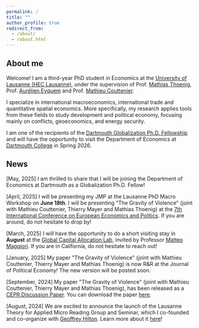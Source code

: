 ```yaml
---
permalink: /
title: ""
author_profile: true
redirect_from: 
  - /about/
  - /about.html
---
```



About me 
-------------
Welcome! I am a third-year PhD student in Economics at the [University of Lausanne (HEC Lausanne)](https://www.unil.ch/de/en/home.html), under the supervision of Prof. [Mathias Thoenig](https://people.unil.ch/mathiasthoenig/), Prof. [Aurélien Eyquem](http://aeyq.free.fr/) and Prof. [Mathieu Couttenier](https://sites.google.com/site/coutteniermathieu/).

I specialize in international macroeconomics, international trade and quantitative spatial economics. More specifically, my research applies tools from these fields to study development and political economy, focusing mainly on conflicts, geoeconomics, and energy security. 

I am one of the recipients of the [Dartmouth Globalization Ph.D. Fellowship](https://globalization.dartmouth.edu/programs/globalization-phd-fellows) and will have the opportunity to visit the Department of Economics at [Dartmouth College](https://economics.dartmouth.edu/) in Spring 2026.

News  
-------------
[May, 2025] I am thrilled to share that I will be joining the Department of Economics at Dartmouth as a Globalization Ph.D. Fellow!

[April, 2025] I will be presenting my JMP at the Lausanne PhD Macro Workshop on **June 18th**. I will be presenting "The Gravity of Violence" (joint with Mathieu Couttenier, Thierry Mayer and Mathias Thoenig) at the [7th International Conference on European Economics and Politics](https://cefes-dems.unimib.it/events/conferences/cefesconf2025/). If you are around, do not hesitate to drop by!

[March, 2025] I will have the opportunity to do a short visiting stay in **August** at the [Global Capital Allocation Lab](https://www.globalcapitalallocation.com/), invited by Professor [Matteo Maggiori](https://www.matteomaggiori.com/). If you are in California, do not hesitate to reach out!

[January, 2025] My paper "The Gravity of Violence" (joint with Mathieu Couttenier, Thierry Mayer and Mathias Thoenig) is now R&R at the Journal of Political Economy! The new version will be posted soon. 

[September, 2024] My paper "The Gravity of Violence" (joint with Mathieu Couttenier, Thierry Mayer and Mathias Thoenig), has been released as a [CEPR Discussion Paper](https://cepr.org/publications/dp19527). You can download the paper [here](https://drive.google.com/file/d/1EmlnwO41rYt0nHe8506BVSpWk6HnPAIe/view).

[August, 2024] We are excited to announce the launch of the Lausanne Theory for Applied Micro Reading Group and Seminar, which I co-founded and co-organize with [Geoffrey Hilton](https://geoffreyhilton.github.io/). Learn more about it [here](https://julianmarcoux.github.io/reading_group/)! 

